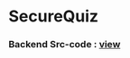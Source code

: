 # SecureQuiz

### Backend Src-code : <a href="https://github.com/shekhutsav1962001/QuizyBackend">view</a>